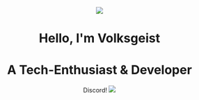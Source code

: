 <p align="center">
<img src="https://cdn.discordapp.com/attachments/1163083069612380160/1163095905663193108/giphy.gif?ex=653e5479&is=652bdf79&hm=112d7cfd201443c0341767d64dd2dc256d67dc478346b751d101a67a45c0e1b3&">
</p>
<h1 align="center">Hello, I'm Volksgeist</h1>
<h1 align="center">A Tech-Enthusiast & Developer</h1>
<p align="center">
Discord!
<img src="https://cdn.discordapp.com/attachments/1163083069612380160/1163099906345533450/image.png?ex=653e5833&is=652be333&hm=04bb04e53833c5fb519cfde88e66b14a0984b70d131d784c0581562cd3d50a8a&">
</p>

